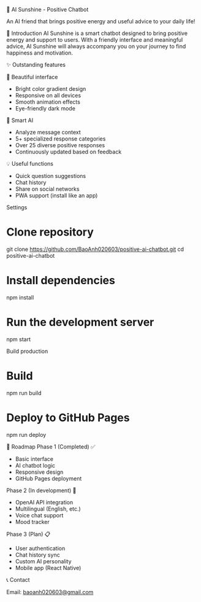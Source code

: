 🌟 AI Sunshine - Positive Chatbot

An AI friend that brings positive energy and useful advice to your daily life!

📖 Introduction
AI Sunshine is a smart chatbot designed to bring positive energy and support to users. With a friendly interface and meaningful advice, AI Sunshine will always accompany you on your journey to find happiness and motivation.

✨ Outstanding features

🎨 Beautiful interface
- Bright color gradient design
- Responsive on all devices
- Smooth animation effects
- Eye-friendly dark mode

🤖 Smart AI

- Analyze message context
- 5+ specialized response categories
- Over 25 diverse positive responses
- Continuously updated based on feedback

💡 Useful functions

- Quick question suggestions
- Chat history
- Share on social networks
- PWA support (install like an app)

Settings
# Clone repository
git clone https://github.com/BaoAnh020603/positive-ai-chatbot.git
cd positive-ai-chatbot

# Install dependencies
npm install

# Run the development server
npm start

Build production
# Build
npm run build

# Deploy to GitHub Pages
npm run deploy

🎯 Roadmap
Phase 1 (Completed) ✅

- Basic interface
- AI chatbot logic
- Responsive design
- GitHub Pages deployment

Phase 2 (In development) 🚧

- OpenAI API integration
- Multilingual (English, etc.)
- Voice chat support
- Mood tracker

Phase 3 (Plan) 📋

- User authentication
- Chat history sync
- Custom AI personality
- Mobile app (React Native)

📞 Contact

Email: baoanh020603@gmail.com
